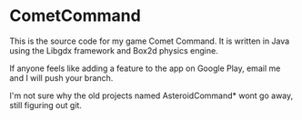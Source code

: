 CometCommand
============
This is the source code for my game Comet Command. It is written in Java using the Libgdx framework and Box2d physics engine.

If anyone feels like adding a feature to the app on Google Play, email me and I will push your branch. 


I'm not sure why the old projects named AsteroidCommand* wont go away, still figuring out git.

